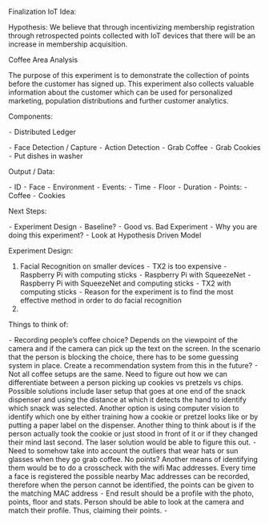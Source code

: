 Finalization IoT Idea:

Hypothesis: We believe that through incentivizing membership registration through retrospected points collected with IoT devices that there will be an increase in membership acquisition. 
 

Coffee Area Analysis

The purpose of this experiment is to demonstrate the collection of points before the customer has signed up. This experiment also collects valuable information about the customer which can be used for personalized marketing, population distributions and further customer analytics.

Components: 

⁃	Distributed Ledger

⁃	Face Detection / Capture
⁃	Action Detection
⁃	Grab Coffee
⁃	Grab Cookies
⁃	Put dishes in washer
 
Output / Data:

⁃	ID
⁃	Face
⁃	Environment
⁃	Events:
⁃	Time
⁃	Floor
⁃	Duration
⁃	Points:
⁃	Coffee 
⁃	Cookies

Next Steps:

⁃	Experiment Design
⁃	Baseline?
⁃	Good vs. Bad Experiment 
⁃	Why you are doing this experiment? 
⁃	Look at Hypothesis Driven Model 

Experiment Design:

1.	Facial Recognition on smaller devices
  ⁃	TX2 is too expensive
  ⁃	Raspberry Pi with computing sticks 
  ⁃	Raspberry Pi with SqueezeNet
  ⁃	Raspberry Pi with SqueezeNet and computing sticks
  ⁃	TX2 with computing sticks 
  ⁃	Reason for the experiment is to find the most effective method in order to do facial recognition 
 2.	 

Things to think of:

⁃	Recording people’s coffee choice? Depends on the viewpoint of the camera and if the camera can pick up the text on the screen. In the scenario that the person is blocking the choice, there has to be some guessing system in place. Create a recommendation system from this in the future?
⁃	Not all coffee setups are the same. Need to figure out how we can differentiate between a person picking up cookies vs pretzels vs chips. Possible solutions include laser setup that goes at one end of the snack dispenser and using the distance at which it detects the hand to identify which snack was selected. Another option is using computer vision to identify which one by either training how a cookie or pretzel looks like or by putting a paper label on the dispenser. Another thing to think about is if the person actually took the cookie or just stood in front of it or if they changed their mind last second. The laser solution would be able to figure this out. 
⁃	Need to somehow take into account the outliers that wear hats or sun glasses when they go grab coffee. No points? Another means of identifying them would be to do a crosscheck with the wifi Mac addresses. Every time a face is registered the possible nearby Mac addresses can be recorded, therefore when the person cannot be identified, the points can be given to the matching MAC address
⁃	End result should be a profile with the photo, points, floor and stats. Person should be able to look at the camera and match their profile. Thus, claiming their points.
⁃	
